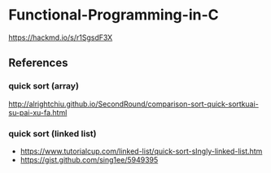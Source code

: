 # Functional-Programming-in-C
https://hackmd.io/s/r1SgsdF3X

## References

### quick sort (array)
http://alrightchiu.github.io/SecondRound/comparison-sort-quick-sortkuai-su-pai-xu-fa.html

### quick sort (linked list)
* https://www.tutorialcup.com/linked-list/quick-sort-sIngly-linked-list.htm
* https://gist.github.com/sing1ee/5949395
